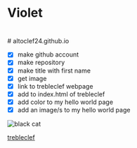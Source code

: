 <H1> Violet <H1>
</H1>
# altoclef24.github.io

- [x] make github account 
- [x] make repository
- [x] make title with first name
- [x] get image
- [x] link to trebleclef webpage
- [x] add to index.html of trebleclef
- [x] add color to my hello world page
- [x] add an image/s to my hello world page

![black cat](https://i.pinimg.com/736x/31/e8/e8/31e8e8b9af9d2982b8cd29cd73bc81eb.jpg)

[trebleclef]( https://altoclef24.github.io/trebleclef/)
